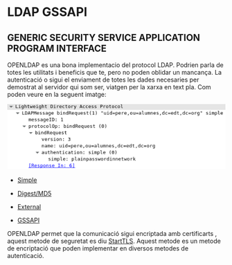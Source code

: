 # LDAP GSSAPI

## GENERIC SECURITY SERVICE APPLICATION PROGRAM INTERFACE

OPENLDAP es una bona implementacio del protocol LDAP. Podrien parla de totes les utilitats i beneficis que te, pero no poden oblidar un mancança.
La autenticació o sigui el enviament de totes les dades necesaries per demostrat al servidor qui som ser, viatgen per la xarxa en text pla. Com poden veure en la seguent imatge:

![Alt text](https://github.com/isx26067826/project/blob/master/sources/wireshark-simple.jpg "Simple Authentication")

- [Simple](https://github.com/isx26067826/project/tree/master/sources/simple.md)

- [Digest/MD5](https://github.com/isx26067826/project/tree/master/sources/digest-md5.md)

- [External](https://github.com/isx26067826/project/tree/master/sources/external/external.md)

- [GSSAPI](https://github.com/isx26067826/project/tree/master/sources/external.md)


OPENLDAP permet que la comunicació sigui encriptada amb certificarts , aquest metode de seguretat es diu [StartTLS](https://github.com/isx26067826/project/tree/master/sources/starttls.md). Aquest metode es un metode de encriptació que poden implementar en diversos metodes de autenticació.
